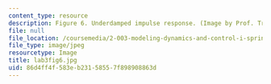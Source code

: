 ```yaml
---
content_type: resource
description: Figure 6. Underdamped impulse response. (Image by Prof. Trumper.)
file: null
file_location: /coursemedia/2-003-modeling-dynamics-and-control-i-spring-2005/86d4ff4f583eb23158557f898908863d_lab3fig6.jpg
file_type: image/jpeg
resourcetype: Image
title: lab3fig6.jpg
uid: 86d4ff4f-583e-b231-5855-7f898908863d
---
```

